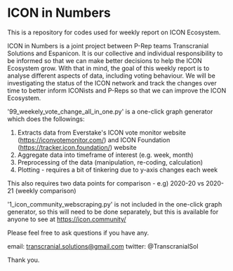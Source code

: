 # ICON in Numbers

This is a repository for codes used for weekly report on ICON Ecosystem.

ICON in Numbers is a joint project between P-Rep teams Transcranial Solutions and Espanicon. It is our collective and individual responsibility to be informed so that we can make better decisions to help the ICON Ecosystem grow. With that in mind, the goal of this weekly report is to analyse different aspects of data, including voting behaviour. We will be investigating the status of the ICON network and track the changes over time to better inform ICONists and P-Reps so that we can improve the ICON Ecosystem.

'99_weekely_vote_change_all_in_one.py' is a one-click graph generator which does the followings:

1. Extracts data from Everstake's ICON vote monitor website (https://iconvotemonitor.com/) and ICON Foundation (https://tracker.icon.foundation/) website
2. Aggregate data into timeframe of interest (e.g. week, month)
3. Preprocessing of the data (manipulation, re-coding, calculation)
4. Plotting - requires a bit of tinkering due to y-axis changes each week

This also requires two data points for comparison - e.g) 2020-20 vs 2020-21 (weekly comparison)

'1_icon_community_webscraping.py' is not included in the one-click graph generator, so this will need to be done separately, 
but this is available for anyone to see at https://icon.community/

Please feel free to ask questions if you have any.

email: transcranial.solutions@gmail.com
twitter: @TranscranialSol

Thank you.
